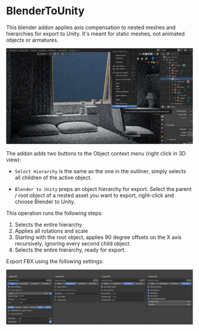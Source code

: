 # BlenderToUnity
This blender addon applies axis compensation to nested meshes and hierarchies for export to Unity. It's meant for static meshes, not animated objects or armatures.

![Screenshot](/Documentation/header.png)

The addon adds two buttons to the Object context menu (right click in 3D view):
* `Select Hierarchy` is the same as the one in the outliner, simply selects all children of the active object.

* `Blender to Unity` preps an object hierarchy for export. Select the parent / root object of a nested asset you want to export, right-click and choose Blender to Unity.

This operation runs the following steps:

1. Selects the entire hierarchy
2. Applies all rotations and scale
3. Starting with the root object, applies 90 degree offsets on the X axis recursively, ignoring every second child object.
4. Selects the entire hierarchy, ready for export.

Export FBX using the following settings:

![FBX Export settings](/Documentation/exportfbx.png)